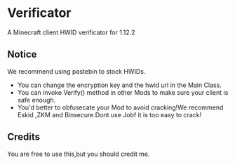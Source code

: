 # Verificator
A Minecraft client HWID verificator for 1.12.2

## Notice
We recommend using pastebin to stock HWIDs.

- You can change the encryption key and the hwid url in the Main Class.
- You can invoke Verify() method in other Mods to make sure your client is safe enough.
- You'd better to obfusecate your Mod to avoid cracking!We recommend Eskid ,ZKM and Binsecure.Dont use Jobf it is too easy to crack!

## Credits
You are free to use this,but you should credit me.
